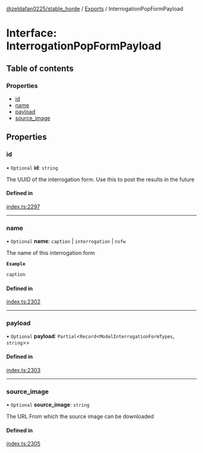 [@zeldafan0225/stable_horde](../README.md) / [Exports](../modules.md) / InterrogationPopFormPayload

# Interface: InterrogationPopFormPayload

## Table of contents

### Properties

- [id](InterrogationPopFormPayload.md#id)
- [name](InterrogationPopFormPayload.md#name)
- [payload](InterrogationPopFormPayload.md#payload)
- [source\_image](InterrogationPopFormPayload.md#source_image)

## Properties

### id

• `Optional` **id**: `string`

The UUID of the interrogation form. Use this to post the results in the future

#### Defined in

[index.ts:2297](https://github.com/MrlolDev/stable_horde/blob/07c9e41/index.ts#L2297)

___

### name

• `Optional` **name**: `caption` \| `interrogation` \| `nsfw`

The name of this interrogation form

**`Example`**

```ts
caption
```

#### Defined in

[index.ts:2302](https://github.com/MrlolDev/stable_horde/blob/07c9e41/index.ts#L2302)

___

### payload

• `Optional` **payload**: `Partial`<`Record`<`ModelInterrogationFormTypes`, `string`\>\>

#### Defined in

[index.ts:2303](https://github.com/MrlolDev/stable_horde/blob/07c9e41/index.ts#L2303)

___

### source\_image

• `Optional` **source\_image**: `string`

The URL From which the source image can be downloaded

#### Defined in

[index.ts:2305](https://github.com/MrlolDev/stable_horde/blob/07c9e41/index.ts#L2305)

